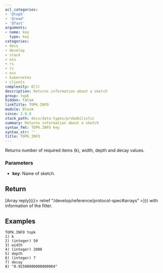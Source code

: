 ```yaml
---
acl_categories:
- '@topk'
- '@read'
- '@fast'
arguments:
- name: key
  type: key
categories:
- docs
- develop
- stack
- oss
- rs
- rc
- oss
- kubernetes
- clients
complexity: O(1)
description: Returns information about a sketch
group: topk
hidden: false
linkTitle: TOPK.INFO
module: Bloom
since: 2.0.0
stack_path: docs/data-types/probabilistic
summary: Returns information about a sketch
syntax_fmt: TOPK.INFO key
syntax_str: ''
title: TOPK.INFO
---
```

Returns number of required items (k), width, depth and decay values.

### Parameters

* **key**: Name of sketch.

## Return

[Array reply]({{< relref "/develop/reference/protocol-spec#arrays" >}}) with information of the filter.

## Examples

```
TOPK.INFO topk
1) k
2) (integer) 50
3) width
4) (integer) 2000
5) depth
6) (integer) 7
7) decay
8) "0.92500000000000004"
```
